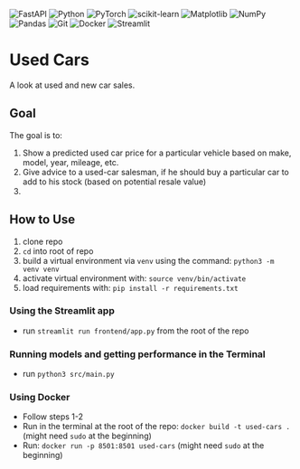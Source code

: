 ![FastAPI](https://img.shields.io/badge/FastAPI-005571?style=for-the-badge&logo=fastapi)
![Python](https://img.shields.io/badge/python-3670A0?style=for-the-badge&logo=python&logoColor=ffdd54)
![PyTorch](https://img.shields.io/badge/PyTorch-%23EE4C2C.svg?style=for-the-badge&logo=PyTorch&logoColor=white)
![scikit-learn](https://img.shields.io/badge/scikit--learn-%23F7931E.svg?style=for-the-badge&logo=scikit-learn&logoColor=white)
![Matplotlib](https://img.shields.io/badge/Matplotlib-%23ffffff.svg?style=for-the-badge&logo=Matplotlib&logoColor=black)
![NumPy](https://img.shields.io/badge/numpy-%23013243.svg?style=for-the-badge&logo=numpy&logoColor=white)
![Pandas](https://img.shields.io/badge/pandas-%23150458.svg?style=for-the-badge&logo=pandas&logoColor=white)
![Git](https://img.shields.io/badge/git-%23F05033.svg?style=for-the-badge&logo=git&logoColor=white)
![Docker](https://img.shields.io/badge/docker-%230db7ed.svg?style=for-the-badge&logo=docker&logoColor=white)
![Streamlit](https://img.shields.io/badge/Streamlit-%23FE4B4B.svg?style=for-the-badge&logo=streamlit&logoColor=white)

# Used Cars
A look at used and new car sales.

## Goal
The goal is to:
1. Show a predicted used car price for a particular vehicle based on make, model, year, mileage, etc.
2. Give advice to a used-car salesman, if he should buy a particular car to add to his stock (based on potential resale value)
3. 
## How to Use
1. clone repo
2. `cd` into root of repo
3. build a virtual environment via `venv` using the command: `python3 -m venv venv`
4. activate virtual environment with: `source venv/bin/activate`
5. load requirements with: `pip install -r requirements.txt`
### Using the Streamlit app
- run `streamlit run frontend/app.py` from the root of the repo
### Running models and getting performance in the Terminal
- run `python3 src/main.py`
### Using Docker
-  Follow steps 1-2
-  Run in the terminal at the root of the repo: `docker build -t used-cars .` (might need `sudo` at the beginning)
-  Run: `docker run -p 8501:8501 used-cars` (might need `sudo` at the beginning)
